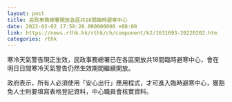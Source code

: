 ```yaml
---
layout: post
title: 民政事務總署開放各區共18間臨時避寒中心
date: 2022-02-02 17:50:28.000000000 +08:00
link: https://news.rthk.hk/rthk/ch/component/k2/1631693-20220202.htm
categories: rthk
---
```


寒冷天氣警告現正生效，民政事務總署已在各區開放共18間臨時避寒中心，會在明日日間寒冷天氣警告仍然生效期間繼續開放。

政府表示，所有人必須使用「安心出行」應用程式，才可進入臨時避寒中心，獲豁免人士則要填寫表格登記資料，中心職員會核實資料。
